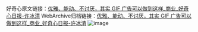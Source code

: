 好奇心原文链接：[优雅、能动、不讨厌，其实 GIF 广告可以做到这样_商业_好奇心日报-许冰清](https://www.qdaily.com/articles/6205.html)
WebArchive归档链接：[优雅、能动、不讨厌，其实 GIF 广告可以做到这样_商业_好奇心日报-许冰清](http://web.archive.org/web/20190623170058/https://www.qdaily.com/articles/6205.html)
![image](http://ww3.sinaimg.cn/large/007d5XDply1g3wj8ik8rcj30u03nxb29)